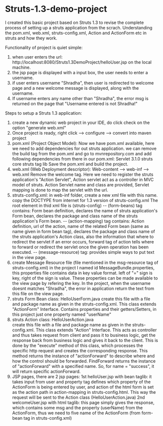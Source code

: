 # Struts-1.3-demo-project

I created this basic project based on Struts 1.3 to revise the complete process of setting up a struts application from the scrach.
Understanding the pom.xml, web.xml, struts-config.xml, Action and ActionForm etc in struts and how they work.

Functionality of project is quiet simple: 
1. when  user enters the url: http://localhost:8080/Struts1.3DemoProject/helloUser.jsp on the local machine.
2. the jsp page is displayed with a input box, the user needs to enter a username.
3. if user enters username "Shradha", then user is redirected to welcome page and a new welcome message is displayed,
   along with the username.
4. If username enters any name other than "Shradha", the error msg is returned on the page that "Username entered is not Shradha!" 

Steps to setup a Struts 1.3 application:


1. create a new dynamic web project in your IDE, do click check on the option "generate web.xml"
2. Once project is ready, right click --> configure --> convert into maven project
3. pom.xml (Project Object Model):
   Now we have pom.xml available, here we need to add dependencies for out struts application.
   we can remove the build tag from the pom.xml and 
   go to mvnrepository.com and add following dependencies from there in our pom.xml:
   Servlet 3.1.0
   struts core
   struts tag lib
   Save the pom.xml and build the project.
4. web.xml (Web Deployment descriptor):
   Web-content --> web-inf --> web.xml
   Remove the welcome tag. Here we need to register the struts application's "Action Servlet", Action servlet act as a            controller in MVC model of struts.
   Action Servlet name and class are provided, Servlet mapping is done to map the servlet with the url.
5. struts-config.xml:
   in web-inf folder, create a new xml file with this name.
   copy the DOCTYPE from internet for 1.3 version of struts-config.xml
   The root element in thid xml file is (struts-config)
   -- (form-beans) tag contains:
      Form bean definition,
      declares the name of struts application's Form bean,
      declares the package and class name of the struts application's Form bean.
   -- (action-mapping) tag contains:
      Action definition,
      url of the action,
      name of the related Form bean (same as name given in form bean tag),
      declares the package and class name of the struts application's Action class,
      also the information that where to redirect the servlet if an error occurs,
      forward tag of action tells where to forward or redirect the servlet once the given operation has been executed.
   -- (message-resource) tag:
      provides simple ways to put text in the view page.
 6. create Message Resource file (file mentioned in the msg-resource tag of struts-config.xml)
    in the project I named id MessageBundle.properties, this properties file contains data in key value format.
    left of "=" sign is key, right of the sign is value.
    These properties can be made available to the view page by refering the key.
    In the project, when the username doesnt matches "Shradha", the error in application return the text from this file on the     view page.
 7. struts Form Bean class: HelloUserForm.java
    create this file with a file and package name as given in the struts-config.xml.
    This class extends "ActionForm" Interface.
    Contains properties and their getters/Setters, in this project just one property named "userName"
 8. struts Action class: HelloUserAction.java  
    create this file with a file and package name as given in the struts-config.xml.
    This class extends "Action" Interface.
    This acts as controller and thus takes request from client and pass it to business logic, get the response back from           business logic and gives it back to the client.
    This is done by the "execute" method of this class, which processes the specific http request and creates the                 corresponding response. 
    This method returns the instance of "actionForward" to describe where and how the control should be forwarded.
    FindForward returns the instance of "actionForward" with a specified name. So, for name = "success", it will return           specific actionForward.
 9. JSP pages, there are 2 jsp pages: 
    1st helloUser.jsp with bean taglib: it takes input from user and property tag defines which property of the ActionForm  is     being entered by user,
    and action of the html form is set as the action path in action-mapping in struts-config.html. 
    This way the request will be sent to the Action class (HelloUserAction.java)
    2nd welcomeUser.jsp with html taglib: this page simply gives the response, which contains some msg and the property          (userName) from the ActionForm, thus we need to five name of the ActionForm (from form-bean tag in struts-config.xml)
    
    
    
   
    
      
     
      
   
   
